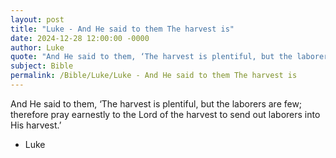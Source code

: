```yaml
---
layout: post
title: "Luke - And He said to them The harvest is"
date: 2024-12-28 12:00:00 -0000
author: Luke
quote: "And He said to them, ‘The harvest is plentiful, but the laborers are few; therefore pray earnestly to the Lord of the harvest to send out laborers into His harvest.’"
subject: Bible
permalink: /Bible/Luke/Luke - And He said to them The harvest is
---
```


And He said to them, ‘The harvest is plentiful, but the laborers are few; therefore pray earnestly to the Lord of the harvest to send out laborers into His harvest.’

- Luke
